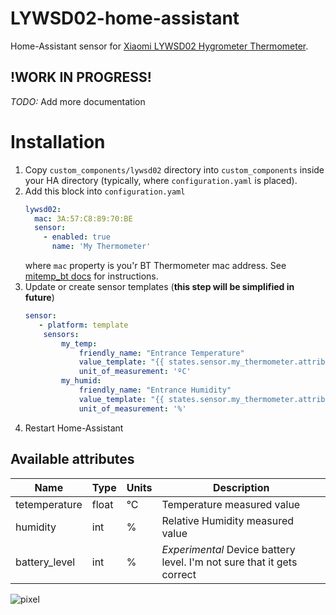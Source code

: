 # LYWSD02-home-assistant
Home-Assistant sensor for [Xiaomi LYWSD02 Hygrometer Thermometer](https://www.banggood.com/Xiaomi-Mijia-BT4_0-Wireless-Smart-Electric-Digital-IndoorOutdoor-Hygrometer-Thermometer-Clock-Tools-Set-p-1447044.html?rmmds=myorder&cur_warehouse=CN).

## !WORK IN PROGRESS!

*TODO:* Add more documentation 

# Installation

1. Copy `custom_components/lywsd02` directory into `custom_components` inside your HA directory (typically, where `configuration.yaml` is placed).
2. Add this block into `configuration.yaml`
    ```yaml
    lywsd02:
      mac: 3A:57:C8:89:70:BE
      sensor:
        - enabled: true
          name: 'My Thermometer'
    ```
    where `mac` property is you'r BT Thermometer mac address. See [mitemp_bt docs](https://www.home-assistant.io/components/mitemp_bt/#configuration)
    for instructions.
3. Update or create sensor templates (**this step will be simplified in future**)
    ```yaml
   sensor:
       - platform: template
        sensors:
            my_temp:
                friendly_name: "Entrance Temperature"
                value_template: "{{ states.sensor.my_thermometer.attributes.temperature }}"
                unit_of_measurement: 'ºC'
            my_humid:
                friendly_name: "Entrance Humidity"
                value_template: "{{ states.sensor.my_thermometer.attributes.humidity }}"
                unit_of_measurement: '%'
    ```
4. Restart Home-Assistant

## Available attributes

| Name | Type | Units | Description |
|------|------|-------|-------------|
| tetemperature | float | °C | Temperature measured value |
| humidity | int | % | Relative Humidity measured value |
| battery_level | int | % | *Experimental* Device battery level. I'm not sure that it gets correct | 


![pixel](https://mc.yandex.ru/watch/53742889)
